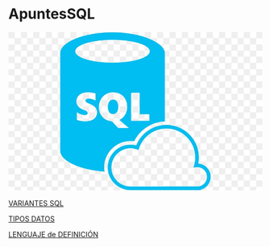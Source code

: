 # ApuntesSQL

![Imagen SQL](./imagenes/sql.jpg)

[VARIANTES SQL](./SQL_y_sus_variantes.md)

[TIPOS DATOS](./Tipos_de_datos.md)

[LENGUAJE de DEFINICIÓN](./Lenguaje_de_definicion.md)
